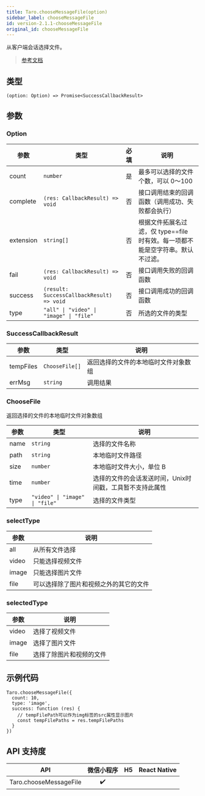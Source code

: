 ```yaml
---
title: Taro.chooseMessageFile(option)
sidebar_label: chooseMessageFile
id: version-2.1.1-chooseMessageFile
original_id: chooseMessageFile
---
```


从客户端会话选择文件。

> [参考文档](https://developers.weixin.qq.com/miniprogram/dev/api/media/image/wx.chooseMessageFile.html)

## 类型

```tsx
(option: Option) => Promise<SuccessCallbackResult>
```

## 参数

### Option

<table>
  <thead>
    <tr>
      <th>参数</th>
      <th>类型</th>
      <th style="text-align:center">必填</th>
      <th>说明</th>
    </tr>
  </thead>
  <tbody>
    <tr>
      <td>count</td>
      <td><code>number</code></td>
      <td style="text-align:center">是</td>
      <td>最多可以选择的文件个数，可以 0～100</td>
    </tr>
    <tr>
      <td>complete</td>
      <td><code>(res: CallbackResult) =&gt; void</code></td>
      <td style="text-align:center">否</td>
      <td>接口调用结束的回调函数（调用成功、失败都会执行）</td>
    </tr>
    <tr>
      <td>extension</td>
      <td><code>string[]</code></td>
      <td style="text-align:center">否</td>
      <td>根据文件拓展名过滤，仅 type==file 时有效。每一项都不能是空字符串。默认不过滤。</td>
    </tr>
    <tr>
      <td>fail</td>
      <td><code>(res: CallbackResult) =&gt; void</code></td>
      <td style="text-align:center">否</td>
      <td>接口调用失败的回调函数</td>
    </tr>
    <tr>
      <td>success</td>
      <td><code>(result: SuccessCallbackResult) =&gt; void</code></td>
      <td style="text-align:center">否</td>
      <td>接口调用成功的回调函数</td>
    </tr>
    <tr>
      <td>type</td>
      <td><code>&quot;all&quot; | &quot;video&quot; | &quot;image&quot; | &quot;file&quot;</code></td>
      <td style="text-align:center">否</td>
      <td>所选的文件的类型</td>
    </tr>
  </tbody>
</table>

### SuccessCallbackResult

<table>
  <thead>
    <tr>
      <th>参数</th>
      <th>类型</th>
      <th>说明</th>
    </tr>
  </thead>
  <tbody>
    <tr>
      <td>tempFiles</td>
      <td><code>ChooseFile[]</code></td>
      <td>返回选择的文件的本地临时文件对象数组</td>
    </tr>
    <tr>
      <td>errMsg</td>
      <td><code>string</code></td>
      <td>调用结果</td>
    </tr>
  </tbody>
</table>

### ChooseFile

返回选择的文件的本地临时文件对象数组

<table>
  <thead>
    <tr>
      <th>参数</th>
      <th>类型</th>
      <th>说明</th>
    </tr>
  </thead>
  <tbody>
    <tr>
      <td>name</td>
      <td><code>string</code></td>
      <td>选择的文件名称</td>
    </tr>
    <tr>
      <td>path</td>
      <td><code>string</code></td>
      <td>本地临时文件路径</td>
    </tr>
    <tr>
      <td>size</td>
      <td><code>number</code></td>
      <td>本地临时文件大小，单位 B</td>
    </tr>
    <tr>
      <td>time</td>
      <td><code>number</code></td>
      <td>选择的文件的会话发送时间，Unix时间戳，工具暂不支持此属性</td>
    </tr>
    <tr>
      <td>type</td>
      <td><code>&quot;video&quot; | &quot;image&quot; | &quot;file&quot;</code></td>
      <td>选择的文件类型</td>
    </tr>
  </tbody>
</table>

### selectType

<table>
  <thead>
    <tr>
      <th>参数</th>
      <th>说明</th>
    </tr>
  </thead>
  <tbody>
    <tr>
      <td>all</td>
      <td>从所有文件选择</td>
    </tr>
    <tr>
      <td>video</td>
      <td>只能选择视频文件</td>
    </tr>
    <tr>
      <td>image</td>
      <td>只能选择图片文件</td>
    </tr>
    <tr>
      <td>file</td>
      <td>可以选择除了图片和视频之外的其它的文件</td>
    </tr>
  </tbody>
</table>

### selectedType

<table>
  <thead>
    <tr>
      <th>参数</th>
      <th>说明</th>
    </tr>
  </thead>
  <tbody>
    <tr>
      <td>video</td>
      <td>选择了视频文件</td>
    </tr>
    <tr>
      <td>image</td>
      <td>选择了图片文件</td>
    </tr>
    <tr>
      <td>file</td>
      <td>选择了除图片和视频的文件</td>
    </tr>
  </tbody>
</table>

## 示例代码

```tsx
Taro.chooseMessageFile({
  count: 10,
  type: 'image',
  success: function (res) {
    // tempFilePath可以作为img标签的src属性显示图片
    const tempFilePaths = res.tempFilePaths
  }
})
```

## API 支持度

| API | 微信小程序 | H5 | React Native |
| :---: | :---: | :---: | :---: |
| Taro.chooseMessageFile | ✔️ |  |  |
